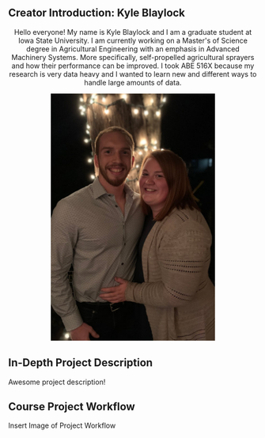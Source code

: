 ## Creator Introduction: Kyle Blaylock

<div align="center">
  
Hello everyone! My name is Kyle Blaylock and I am a graduate student at Iowa State University. I am currently working on a Master's of Science degree in Agricultural Engineering with an emphasis in Advanced Machinery Systems. More specifically, self-propelled agricultural sprayers and how their performance can be improved. I took ABE 516X because my research is very data heavy and I wanted to learn new and different ways to handle large amounts of data.

</div>

<p align="center">
  <img height="500" src="IMG_0303.jpg">
</p>



## In-Depth Project Description
  
Awesome project description!

## Course Project Workflow

<p align="center">

Insert Image of Project Workflow

</p>
